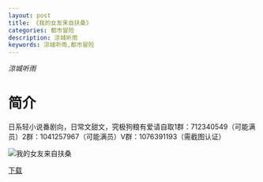 ```yaml
---
layout: post
title: 《我的女友来自扶桑》
categories: 都市冒险
description: 涼城听雨
keywords: 涼城听雨,都市冒险
---
```

*涼城听雨*

# 简介

日系轻小说番剧向，日常文甜文，究极狗粮有爱请自取1群：712340549（可能满员）2群：1041257967（可能满员）V群：1076391193（需截图认证）

![我的女友来自扶桑](https://cdn.jsdelivr.net/gh/YYbooks0/yybooks0img@master/bookscover2/我的女友来自扶桑.3o0dq2fge6u0.jpg)

[下载](https://link.jscdn.cn/1drv/aHR0cHM6Ly8xZHJ2Lm1zL3QvcyFBaGU2R2dNWmVFb2poZ0FKODFMaWJWeV93YkwzP2U9cnBHY3Mx.txt)
